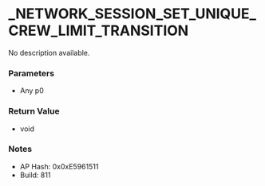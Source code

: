 # _NETWORK_SESSION_SET_UNIQUE_CREW_LIMIT_TRANSITION

No description available.

### Parameters
* Any p0

### Return Value
* void

### Notes
* AP Hash: 0x0xE5961511
* Build: 811

